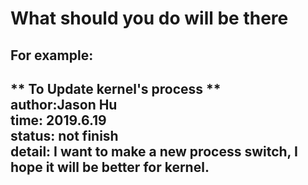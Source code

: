 # What should you do will be there  
For example:  
----  
** To Update kernel's process **  
author:Jason Hu  
time: 2019.6.19  
status: not finish  
detail: I want to make a new process switch, I hope it will be better for kernel.  
----
